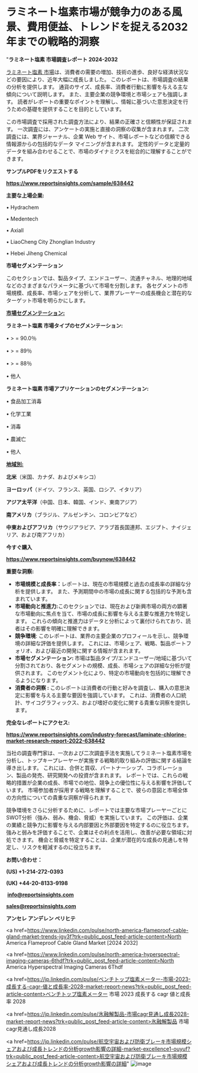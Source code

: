 # ラミネート塩素市場が競争力のある風景、費用便益、トレンドを捉える2032年までの戦略的洞察

"<strong>ラミネート塩素 市場調査レポート 2024-2032</strong>

<a href=https://www.reportsinsights.com/sample/638442>ラミネート塩素 市場</a>は、消費者の需要の増加、技術の進歩、良好な経済状況などの要因により、近年大幅に成長しました。 このレポートは、市場調査の結果の分析を提供します。 通貨のサイズ、成長率、消費者行動に影響を与える主な傾向について説明します。 また、主要企業の競争環境と市場シェアも強調します。 読者がレポートの重要なポイントを理解し、情報に基づいた意思決定を行うための基礎を提供することを目的としています。

この市場調査で採用された調査方法により、結果の正確さと信頼性が保証されます。 一次調査には、アンケートの実施と直接の洞察の収集が含まれます。 二次調査には、業界ジャーナル、企業 Web サイト、市場レポートなどの信頼できる情報源からの包括的なデータ マイニングが含まれます。 定性的データと定量的データを組み合わせることで、市場のダイナミクスを総合的に理解することができます。

<strong><b>サンプルPDFをリクエストする</b></strong>

<a href=https://www.reportsinsights.com/sample/638442><strong><u>https://www.reportsinsights.com/sample/638442</u></strong></a>

<strong>主要な上場企業:</strong>

• Hydrachem

• Medentech

• Axiall

• LiaoCheng City Zhonglian Industry

• Hebei Jiheng Chemical

<strong>市場セグメンテーション</strong>

このセクションでは、製品タイプ、エンドユーザー、流通チャネル、地理的地域などのさまざまなパラメータに基づいて市場を分割します。 各セグメントの市場規模、成長率、市場シェアを分析して、業界プレーヤーの成長機会と潜在的なターゲット市場を明らかにします。

<strong><u>市場セグメンテーション</u></strong><strong><u>:</u></strong>

<strong>ラミネート塩素 市場タイプのセグメンテーション:</strong>

• > = 90.0％

• > = 89％

• > = 88％

• 他人

<strong>ラミネート塩素 市場アプリケーションのセグメンテーション:</strong>

• 食品加工消毒

• 化学工業

• 消毒

• 農滅亡

• 他人

<strong><u>地域別</u></strong><strong><u>:</u></strong>

<strong>北米</strong>（米国、カナダ、およびメキシコ）

<strong>ヨーロッパ</strong>（ドイツ、フランス、英国、ロシア、イタリア）

<strong>アジア太平洋</strong>（中国、日本、韓国、インド、東南アジア）

<strong>南アメリカ</strong>（ブラジル、アルゼンチン、コロンビアなど）

<strong>中東およびアフリカ</strong>（サウジアラビア、アラブ首長国連邦、エジプト、ナイジェリア、および南アフリカ）

<strong>今すぐ購入</strong>

<a href=https://www.reportsinsights.com/buynow/638442><strong><u>https://www.reportsinsights.com/buynow/638442</u></strong></a>

<strong>重要な洞察:</strong>
<ul>
  <li><strong>市場規模と成長率：</strong>レポートは、現在の市場規模と過去の成長率の詳細な分析を提供します。 また、予測期間中の市場の成長に関する包括的な予測も含まれています。</li>
  <li><strong>市場動向と推進力:</strong>このセクションでは、現在および新興市場の両方の顕著な市場動向に焦点を当て、市場の成長に影響を与える主要な推進力を特定します。 これらの傾向と推進力はデータと分析によって裏付けられており、読者はその影響を明確に理解できます。</li>
  <li><strong>競争環境</strong>: このレポートは、業界の主要企業のプロフィールを示し、競争環境の詳細な評価を提供します。 これには、市場シェア、戦略、製品ポートフォリオ、および最近の開発に関する情報が含まれます。</li>
  <li><strong>市場セグメンテーション: </strong>市場は製品タイプ/エンドユーザー/地域に基づいて分割されており、各セグメントの規模、成長、市場シェアの詳細な分析が提供されます。 このセグメント化により、特定の市場動向を包括的に理解できるようになります。</li>
  <li><strong>消費者の洞察 : </strong>このレポートは消費者の行動と好みを調査し、購入の意思決定に影響を与える主要な要因を強調しています。 これは、消費者の人口統計、サイコグラフィックス、および嗜好の変化に関する貴重な洞察を提供します。</li>
</ul>
<strong>完全なレポートにアクセス:</strong>

<a href=https://www.reportsinsights.com/industry-forecast/laminate-chlorine-market-research-report-2022-638442><strong><u><b>https://www.reportsinsights.com/industry-forecast/laminate-chlorine-market-research-report-2022-638442</b></u></strong></a>

当社の調査専門家は、一次および二次調査手法を実施してラミネート塩素市場を分析し、トップキープレーヤーが実施する戦略的取り組みの評価に関する結論を導き出します。 これには、合併と買収、パートナーシップ、コラボレーション、製品の発売、研究開発への投資が含まれます。 レポートでは、これらの戦略的措置が企業の成長、市場での地位、競争上の優位性に与える影響を評価しています。 市場参加者が採用する戦略を理解することで、彼らの意図と市場全体の方向性についての貴重な洞察が得られます。

競争環境をさらに分析するために、レポートでは主要な市場プレーヤーごとにSWOT分析（強み、弱み、機会、脅威）を実施しています。 この評価は、企業の業績と競争力に影響を与える内部要因と外部要因を特定するのに役立ちます。 強みと弱みを評価することで、企業はその利点を活用し、改善が必要な領域に対処できます。 機会と脅威を特定することは、企業が潜在的な成長の見通しを特定し、リスクを軽減するのに役立ちます。

<strong>お問い合わせ：</strong>

<strong>(US) +1-214-272-0393</strong>

<strong>(UK) +44-20-8133-9198</strong>

<strong> </strong><a href=info@reportsinsights.com><strong><u>info@reportsinsights.com</u></strong></a>

<a href=sales@reportsinsights.com><strong><u>sales@reportsinsights.com</u></strong></a>

<strong>アンセレ アンデレン ベリヒテ</strong>

<a href=https://www.linkedin.com/pulse/north-america-flameproof-cable-gland-market-trends-jgv3f?trk=public_post_feed-article-content>North America Flameproof Cable Gland Market [2024 2032]</a>

<a href=https://www.linkedin.com/pulse/north-america-hyperspectral-imaging-cameras-6thdf?trk=public_post_feed-article-content>North America Hyperspectral Imaging Cameras 6Thdf</a>

<a href=https://jp.linkedin.com/pulse/ベンチトップ塩素メーター-市場-2023-成長する-cagr-値と成長率-2028-market-report-news?trk=public_post_feed-article-content>ベンチトップ塩素メーター 市場 2023 成長する cagr 値と成長率 2028</a>

<a href=https://jp.linkedin.com/pulse/氷融解製品-市場cagr見通し成長2028-market-report-news?trk=public_post_feed-article-content>氷融解製品 市場cagr見通し成長2028</a>

<a href=https://jp.linkedin.com/pulse/航空宇宙および防衛ブレーキ市場規模シェアおよび成長トレンドの分析growth影響の詳細-market-excellence1-ouyuf?trk=public_post_feed-article-content>航空宇宙および防衛ブレーキ市場規模シェアおよび成長トレンドの分析growth影響の詳細</a>"
![image](https://github.com/gayatrid12/RIgrowth/assets/158473851/b9208f7b-966e-426e-af4e-f461c0fbbcfe)
